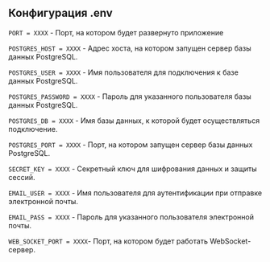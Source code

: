 ## Конфигурация .env 

`PORT = XXXX` - Порт, на котором будет развернуто приложение

`POSTGRES_HOST = XXXX` - Адрес хоста, на котором запущен сервер базы данных PostgreSQL.

`POSTGRES_USER = XXXX` - Имя пользователя для подключения к базе данных PostgreSQL.

`POSTGRES_PASSWORD = XXXX` -  Пароль для указанного пользователя базы данных PostgreSQL.

`POSTGRES_DB = XXXX` - Имя базы данных, к которой будет осуществляться подключение.

`POSTGRES_PORT = XXXX` - Порт, на котором запущен сервер базы данных PostgreSQL.

`SECRET_KEY = XXXX` - Секретный ключ для шифрования данных и защиты сессий. 

`EMAIL_USER = XXXX` - Имя пользователя для аутентификации при отправке электронной почты.

`EMAIL_PASS = XXXX` - Пароль для указанного пользователя электронной почты.

`WEB_SOCKET_PORT = XXXX`- Порт, на котором будет работать WebSocket-сервер.
